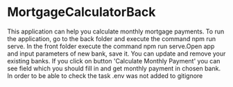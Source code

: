 # MortgageCalculatorBack
This application can help you calculate monthly  mortgage
payments.
To run the application, go to the back folder and execute the command npm run serve. In the front folder execute the command npm run serve.Open app and input parameters of new bank, save it. You can update and remove your existing banks. If you click on button 'Calculate Monthly Payment' you can see field which you should fill in and get monthly payment in chosen bank.
In order to be able to check the task .env was not added to gitignore

